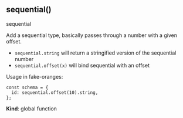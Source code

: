 <a name="sequential"></a>

## sequential()
sequential

Add a sequential type, basically passes through a number with a given
offset.

- `sequential.string` will return a stringified version of the sequential number
- `sequential.offset(x)` will bind sequential with an offset

Usage in fake-oranges:

```
const schema = {
  id: sequential.offset(10).string,
};
```

**Kind**: global function  
